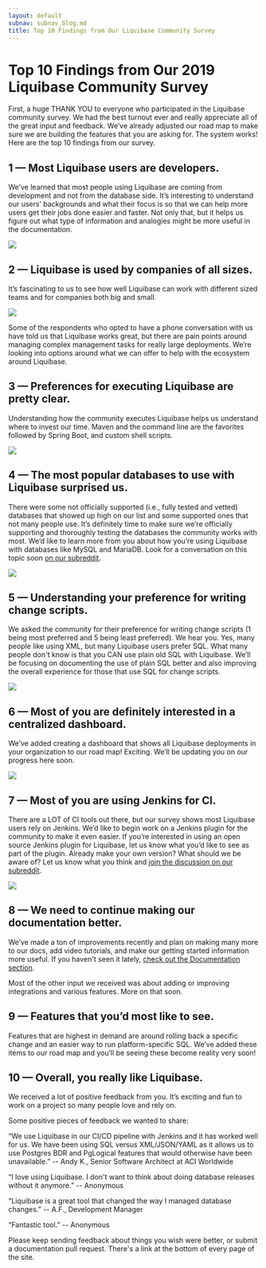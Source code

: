 ```yaml
---
layout: default
subnav: subnav_blog.md
title: Top 10 Findings from Our Liquibase Community Survey
---
```

# Top 10 Findings from Our 2019 Liquibase Community Survey

First, a huge THANK YOU to everyone who participated in the Liquibase community survey. We had the best turnout ever and really appreciate all of the great input and feedback. We’ve already adjusted our road map to make sure we are building the features that you are asking for. The system works! Here are the top 10 findings from our survey.

## 1 — Most Liquibase users are developers.
We’ve learned that most people using Liquibase are coming from development and not from the database side. It’s interesting to understand our users’ backgrounds and what their focus is so that we can help more users get their jobs done easier and faster. Not only that, but it helps us figure out what type of information and analogies might be more useful in the documentation. 

<img src="/blog/images/job-title-role.png">

## 2 — Liquibase is used by companies of all sizes.
It’s fascinating to us to see how well Liquibase can work with different sized teams and for companies both big and small. 

<img src="/blog/images/company-size-employees.png">

Some of the respondents who opted to have a phone conversation with us have told us that Liquibase works great, but there are pain points around managing complex management tasks for really large deployments. We’re looking into options around what we can offer to help with the ecosystem around Liquibase. 

## 3 — Preferences for executing Liquibase are pretty clear. 
Understanding how the community executes Liquibase helps us understand where to invest our time. Maven and the command line are the favorites followed by Spring Boot, and custom shell scripts. 

<img src="/blog/images/execute-liquibase.png">

## 4 — The most popular databases to use with Liquibase surprised us.
There were some not officially supported (i.e., fully tested and vetted) databases that showed up high on our list and some supported ones that not many people use. It’s definitely time to make sure we’re officially supporting and thoroughly testing the databases the community works with most. We’d like to learn more from you about how you’re using Liquibase with databases like MySQL and MariaDB. Look for a conversation on this topic soon [on our subreddit](https://www.reddit.com/r/liquibase/). 

<img src="/blog/images/popular-databases-liquibase.png">

## 5 — Understanding your preference for writing change scripts. 
We asked the community for their preference for writing change scripts (1 being most preferred and 5 being least preferred). We hear you. Yes, many people like using XML, but many Liquibase users prefer SQL. What many people don't know is that you CAN use plain old SQL with Liquibase. We’ll be focusing on documenting the use of plain SQL better and also improving the overall experience for those that use SQL for change scripts. 

<img src="/blog/images/authoring-database-change-scripts.png">

## 6 — Most of you are definitely interested in a centralized dashboard.
We’ve added creating a dashboard that shows all Liquibase deployments in your organization to our road map! Exciting. We’ll be updating you on our progress here soon.

<img src="/blog/images/dashboard-interest.png">

## 7 — Most of you are using Jenkins for CI. 
There are a LOT of CI tools out there, but our survey shows most Liquibase users rely on Jenkins. We’d like to begin work on a Jenkins plugin for the community to make it even easier. If you’re interested in using an open source Jenkins plugin for Liquibase, let us know what you’d like to see as part of the plugin. Already make your own version? What should we be aware of? Let us know what you think and [join the discussion on our subreddit](https://www.reddit.com/r/liquibase/comments/ekxhld/jenkins_plugin_for_liquibase_weigh_in/). 

<img src="/blog/images/Jenkins-preference-Liquibase.png">

## 8 — We need to continue making our documentation better. 
We’ve made a ton of improvements recently and plan on making many more to our docs, add video tutorials, and make our getting started information more useful. If you haven't seen it lately, [check out the Documentation section](http://www.liquibase.org/documentation/index.html). 

Most of the other input we received was about adding or improving integrations and various features. More on that soon.

## 9 — Features that you’d most like to see.
Features that are highest in demand are around rolling back a specific change and an easier way to run platform-specific SQL. We’ve added these items to our road map and you’ll be seeing these become reality very soon!

## 10 — Overall, you really like Liquibase.
We received a lot of positive feedback from you. It’s exciting and fun to work on a project so many people love and rely on. 

Some positive pieces of feedback we wanted to share:

“We use Liquibase in our CI/CD pipeline with Jenkins and it has worked well for us. We have been using SQL versus XML/JSON/YAML as it allows us to use Postgres BDR and PgLogical features that would otherwise have been unavailable.” 
-- Andy K., Senior Software Architect at ACI Worldwide

“I love using Liquibase. I don't want to think about doing database releases without it anymore.”
-- Anonymous

“Liquibase is a great tool that changed the way I managed database changes.”
-- A.F., Development Manager 

“Fantastic tool.”
-- Anonymous

Please keep sending feedback about things you wish were better, or submit a documentation pull request. There's a link at the bottom of every page of the site.